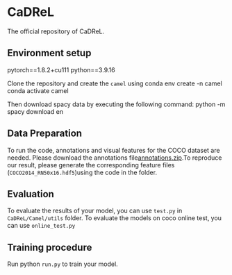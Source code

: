 # CaDReL
The official repository of CaDReL.
## Environment setup
pytorch==1.8.2+cu111
python==3.9.16

Clone the repository and create the `camel` using 
    conda env create -n camel
    conda activate camel
    

Then download spacy data by executing the following command:
    python -m spacy download en

## Data Preparation
To run the code, annotations and visual features for the COCO dataset are needed. Please download the annotations file[annotations.zip](https://pan.baidu.com/s/17ik-2OZGFaQ5-AzCCWkL9w).To reproduce our result, please generate the corresponding feature files (`COCO2014_RN50x16.hdf5`)using the code in the folder.

## Evaluation
To evaluate the results of your model, you can use `test.py` in `CaDReL/Camel/utils` folder.
To evaluate the models on coco online test, you can use `online_test.py`

## Training procedure
Run python `run.py` to train your model.
